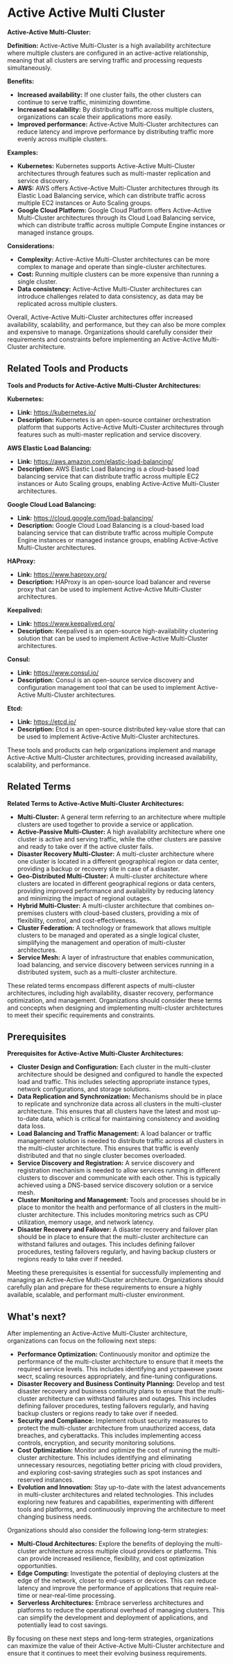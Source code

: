 # Active Active Multi Cluster

**Active-Active Multi-Cluster:**

**Definition:** Active-Active Multi-Cluster is a high availability architecture where multiple clusters are configured in an active-active relationship, meaning that all clusters are serving traffic and processing requests simultaneously.

**Benefits:**

* **Increased availability:** If one cluster fails, the other clusters can continue to serve traffic, minimizing downtime.
* **Increased scalability:** By distributing traffic across multiple clusters, organizations can scale their applications more easily.
* **Improved performance:** Active-Active Multi-Cluster architectures can reduce latency and improve performance by distributing traffic more evenly across multiple clusters.

**Examples:**

* **Kubernetes:** Kubernetes supports Active-Active Multi-Cluster architectures through features such as multi-master replication and service discovery.
* **AWS:** AWS offers Active-Active Multi-Cluster architectures through its Elastic Load Balancing service, which can distribute traffic across multiple EC2 instances or Auto Scaling groups.
* **Google Cloud Platform:** Google Cloud Platform offers Active-Active Multi-Cluster architectures through its Cloud Load Balancing service, which can distribute traffic across multiple Compute Engine instances or managed instance groups.

**Considerations:**

* **Complexity:** Active-Active Multi-Cluster architectures can be more complex to manage and operate than single-cluster architectures.
* **Cost:** Running multiple clusters can be more expensive than running a single cluster.
* **Data consistency:** Active-Active Multi-Cluster architectures can introduce challenges related to data consistency, as data may be replicated across multiple clusters.

Overall, Active-Active Multi-Cluster architectures offer increased availability, scalability, and performance, but they can also be more complex and expensive to manage. Organizations should carefully consider their requirements and constraints before implementing an Active-Active Multi-Cluster architecture.

## Related Tools and Products

**Tools and Products for Active-Active Multi-Cluster Architectures:**

**Kubernetes:**

* **Link:** https://kubernetes.io/
* **Description:** Kubernetes is an open-source container orchestration platform that supports Active-Active Multi-Cluster architectures through features such as multi-master replication and service discovery.

**AWS Elastic Load Balancing:**

* **Link:** https://aws.amazon.com/elastic-load-balancing/
* **Description:** AWS Elastic Load Balancing is a cloud-based load balancing service that can distribute traffic across multiple EC2 instances or Auto Scaling groups, enabling Active-Active Multi-Cluster architectures.

**Google Cloud Load Balancing:**

* **Link:** https://cloud.google.com/load-balancing/
* **Description:** Google Cloud Load Balancing is a cloud-based load balancing service that can distribute traffic across multiple Compute Engine instances or managed instance groups, enabling Active-Active Multi-Cluster architectures.

**HAProxy:**

* **Link:** https://www.haproxy.org/
* **Description:** HAProxy is an open-source load balancer and reverse proxy that can be used to implement Active-Active Multi-Cluster architectures.

**Keepalived:**

* **Link:** https://www.keepalived.org/
* **Description:** Keepalived is an open-source high-availability clustering solution that can be used to implement Active-Active Multi-Cluster architectures.

**Consul:**

* **Link:** https://www.consul.io/
* **Description:** Consul is an open-source service discovery and configuration management tool that can be used to implement Active-Active Multi-Cluster architectures.

**Etcd:**

* **Link:** https://etcd.io/
* **Description:** Etcd is an open-source distributed key-value store that can be used to implement Active-Active Multi-Cluster architectures.

These tools and products can help organizations implement and manage Active-Active Multi-Cluster architectures, providing increased availability, scalability, and performance.

## Related Terms

**Related Terms to Active-Active Multi-Cluster Architectures:**

* **Multi-Cluster:** A general term referring to an architecture where multiple clusters are used together to provide a service or application.
* **Active-Passive Multi-Cluster:** A high availability architecture where one cluster is active and serving traffic, while the other clusters are passive and ready to take over if the active cluster fails.
* **Disaster Recovery Multi-Cluster:** A multi-cluster architecture where one cluster is located in a different geographical region or data center, providing a backup or recovery site in case of a disaster.
* **Geo-Distributed Multi-Cluster:** A multi-cluster architecture where clusters are located in different geographical regions or data centers, providing improved performance and availability by reducing latency and minimizing the impact of regional outages.
* **Hybrid Multi-Cluster:** A multi-cluster architecture that combines on-premises clusters with cloud-based clusters, providing a mix of flexibility, control, and cost-effectiveness.
* **Cluster Federation:** A technology or framework that allows multiple clusters to be managed and operated as a single logical cluster, simplifying the management and operation of multi-cluster architectures.
* **Service Mesh:** A layer of infrastructure that enables communication, load balancing, and service discovery between services running in a distributed system, such as a multi-cluster architecture.

These related terms encompass different aspects of multi-cluster architectures, including high availability, disaster recovery, performance optimization, and management. Organizations should consider these terms and concepts when designing and implementing multi-cluster architectures to meet their specific requirements and constraints.

## Prerequisites

**Prerequisites for Active-Active Multi-Cluster Architectures:**

* **Cluster Design and Configuration:** Each cluster in the multi-cluster architecture should be designed and configured to handle the expected load and traffic. This includes selecting appropriate instance types, network configurations, and storage solutions.
* **Data Replication and Synchronization:** Mechanisms should be in place to replicate and synchronize data across all clusters in the multi-cluster architecture. This ensures that all clusters have the latest and most up-to-date data, which is critical for maintaining consistency and avoiding data loss.
* **Load Balancing and Traffic Management:** A load balancer or traffic management solution is needed to distribute traffic across all clusters in the multi-cluster architecture. This ensures that traffic is evenly distributed and that no single cluster becomes overloaded.
* **Service Discovery and Registration:** A service discovery and registration mechanism is needed to allow services running in different clusters to discover and communicate with each other. This is typically achieved using a DNS-based service discovery solution or a service mesh.
* **Cluster Monitoring and Management:** Tools and processes should be in place to monitor the health and performance of all clusters in the multi-cluster architecture. This includes monitoring metrics such as CPU utilization, memory usage, and network latency.
* **Disaster Recovery and Failover:** A disaster recovery and failover plan should be in place to ensure that the multi-cluster architecture can withstand failures and outages. This includes defining failover procedures, testing failovers regularly, and having backup clusters or regions ready to take over if needed.

Meeting these prerequisites is essential for successfully implementing and managing an Active-Active Multi-Cluster architecture. Organizations should carefully plan and prepare for these requirements to ensure a highly available, scalable, and performant multi-cluster environment.

## What's next?

After implementing an Active-Active Multi-Cluster architecture, organizations can focus on the following next steps:

* **Performance Optimization:** Continuously monitor and optimize the performance of the multi-cluster architecture to ensure that it meets the required service levels. This includes identifying and устранение узких мест, scaling resources appropriately, and fine-tuning configurations.
* **Disaster Recovery and Business Continuity Planning:** Develop and test disaster recovery and business continuity plans to ensure that the multi-cluster architecture can withstand failures and outages. This includes defining failover procedures, testing failovers regularly, and having backup clusters or regions ready to take over if needed.
* **Security and Compliance:** Implement robust security measures to protect the multi-cluster architecture from unauthorized access, data breaches, and cyberattacks. This includes implementing access controls, encryption, and security monitoring solutions.
* **Cost Optimization:** Monitor and optimize the cost of running the multi-cluster architecture. This includes identifying and eliminating unnecessary resources, negotiating better pricing with cloud providers, and exploring cost-saving strategies such as spot instances and reserved instances.
* **Evolution and Innovation:** Stay up-to-date with the latest advancements in multi-cluster architectures and related technologies. This includes exploring new features and capabilities, experimenting with different tools and platforms, and continuously improving the architecture to meet changing business needs.

Organizations should also consider the following long-term strategies:

* **Multi-Cloud Architectures:** Explore the benefits of deploying the multi-cluster architecture across multiple cloud providers or platforms. This can provide increased resilience, flexibility, and cost optimization opportunities.
* **Edge Computing:** Investigate the potential of deploying clusters at the edge of the network, closer to end-users or devices. This can reduce latency and improve the performance of applications that require real-time or near-real-time processing.
* **Serverless Architectures:** Embrace serverless architectures and platforms to reduce the operational overhead of managing clusters. This can simplify the development and deployment of applications, and potentially lead to cost savings.

By focusing on these next steps and long-term strategies, organizations can maximize the value of their Active-Active Multi-Cluster architecture and ensure that it continues to meet their evolving business requirements.